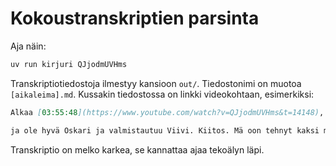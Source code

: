 # Kokoustranskriptien parsinta

Aja näin:

```bash
uv run kirjuri QJjodmUVHms
```

Transkriptiotiedostoja ilmestyy kansioon `out/`.
Tiedostonimi on muotoa `[aikaleima].md`.
Kussakin tiedostossa on linkki videokohtaan, esimerkiksi:

```md
Alkaa [03:55:48](https://www.youtube.com/watch?v=QJjodmUVHms&t=14148), kesto 00:03:38.481

ja ole hyvä Oskari ja valmistautuu Viivi. Kiitos. Mä oon tehnyt kaksi muutosdotusta tähän työohjelmaan. Ensimmäinen ...
```

Transkriptio on melko karkea, se kannattaa ajaa tekoälyn läpi.